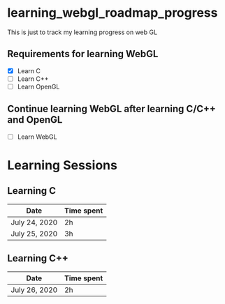 # learning_webgl_roadmap_progress
This is just to track my learning progress on web GL

## Requirements for learning WebGL
- [x] Learn C
- [ ] Learn C++
- [ ] Learn OpenGL

## Continue learning WebGL after learning C/C++ and OpenGL
- [ ] Learn WebGL


# Learning Sessions
## Learning C
Date | Time spent
------------ | -------------
July 24, 2020 | 2h
July 25, 2020 | 3h

## Learning C++
Date | Time spent
------------ | -------------
July 26, 2020 | 2h
